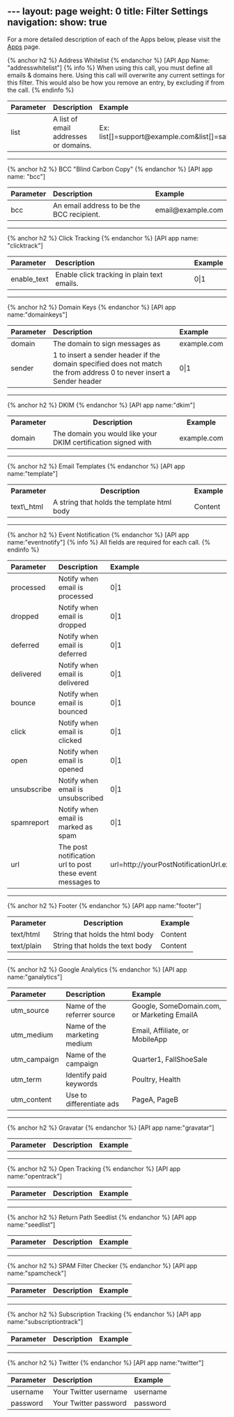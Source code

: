 --- layout: page weight: 0 title: Filter Settings navigation: show: true
---

For a more detailed description of each of the Apps below, please visit
the [Apps]({{root_url}}/Apps) page.

{% anchor h2 %} Address Whitelist {% endanchor %} [API App Name:
"addresswhitelist"] {% info %} When using this call, you must define all
emails & domains here. Using this call will overwrite any current
settings for this filter. This would also be how you remove an entry, by
excluding if from the call. {% endinfo %}

<table>
<thead>
<tr class="header">
<th align="left">Parameter</th>
<th align="left">Description</th>
<th align="left">Example</th>
</tr>
</thead>
<tbody>
<tr class="odd">
<td align="left">list</td>
<td align="left">A list of email addresses or domains.</td>
<td align="left">Ex: list[]=support@example.com&amp;list[]=sale@example.com}</td>
</tr>
</tbody>
</table>

* * * * *

{% anchor h2 %} BCC "Blind Carbon Copy" {% endanchor %} [API app name:
"bcc"]

<table>
<thead>
<tr class="header">
<th align="left">Parameter</th>
<th align="left">Description</th>
<th align="left">Example</th>
</tr>
</thead>
<tbody>
<tr class="odd">
<td align="left">bcc</td>
<td align="left">An email address to be the BCC recipient.</td>
<td align="left">email@example.com</td>
</tr>
</tbody>
</table>

* * * * *

{% anchor h2 %} Click Tracking {% endanchor %} [API app name:
"clicktrack"]

<table>
<thead>
<tr class="header">
<th align="left">Parameter</th>
<th align="left">Description</th>
<th align="left">Example</th>
</tr>
</thead>
<tbody>
<tr class="odd">
<td align="left">enable_text</td>
<td align="left">Enable click tracking in plain text emails.</td>
<td align="left">0|1</td>
</tr>
</tbody>
</table>

* * * * *

{% anchor h2 %} Domain Keys {% endanchor %} [API app name:"domainkeys"]

<table>
<thead>
<tr class="header">
<th align="left">Parameter</th>
<th align="left">Description</th>
<th align="left">Example</th>
</tr>
</thead>
<tbody>
<tr class="odd">
<td align="left">domain</td>
<td align="left">The domain to sign messages as</td>
<td align="left">example.com</td>
</tr>
<tr class="even">
<td align="left">sender</td>
<td align="left">1 to insert a sender header if the domain specified does not match the from address 0 to never insert a Sender header</td>
<td align="left">0|1</td>
</tr>
</tbody>
</table>

* * * * *

{% anchor h2 %} DKIM {% endanchor %} [API app name:"dkim"]

<table class="table table-bordered table-striped">
   <tr>
      <th>Parameter</th>
      <th>Description</th>
      <th>Example</th>
   </tr>
   <td>domain</td>
   <td>The domain you would like your DKIM certification signed with</td>
   <td>example.com</td>
</table>


* * * * *

{% anchor h2 %} Email Templates {% endanchor %} [API app
name:"template"]

<table class="table table-bordered table-striped">
   <tr>
      <th>Parameter</th>
      <th>Description</th>
      <th>Example</th>
   </tr>
   <td>text\_html</td>
   <td>A string that holds the template html body</td>
   <td>Content</td>
</table>


* * * * *

{% anchor h2 %} Event Notification {% endanchor %} [API app
name:"eventnotify"] {% info %} All fields are required for each call. {%
endinfo %}

<table>
<thead>
<tr class="header">
<th align="left">Parameter</th>
<th align="left">Description</th>
<th align="left">Example</th>
</tr>
</thead>
<tbody>
<tr class="odd">
<td align="left">processed</td>
<td align="left">Notify when email is processed</td>
<td align="left">0|1</td>
</tr>
<tr class="even">
<td align="left">dropped</td>
<td align="left">Notify when email is dropped</td>
<td align="left">0|1</td>
</tr>
<tr class="odd">
<td align="left">deferred</td>
<td align="left">Notify when email is deferred</td>
<td align="left">0|1</td>
</tr>
<tr class="even">
<td align="left">delivered</td>
<td align="left">Notify when email is delivered</td>
<td align="left">0|1</td>
</tr>
<tr class="odd">
<td align="left">bounce</td>
<td align="left">Notify when email is bounced</td>
<td align="left">0|1</td>
</tr>
<tr class="even">
<td align="left">click</td>
<td align="left">Notify when email is clicked</td>
<td align="left">0|1</td>
</tr>
<tr class="odd">
<td align="left">open</td>
<td align="left">Notify when email is opened</td>
<td align="left">0|1</td>
</tr>
<tr class="even">
<td align="left">unsubscribe</td>
<td align="left">Notify when email is unsubscribed</td>
<td align="left">0|1</td>
</tr>
<tr class="odd">
<td align="left">spamreport</td>
<td align="left">Notify when email is marked as spam</td>
<td align="left">0|1</td>
</tr>
<tr class="even">
<td align="left">url</td>
<td align="left">The post notification url to post these event messages to</td>
<td align="left">url=http://yourPostNotificationUrl.example.com</td>
</tr>
</tbody>
</table>

* * * * *

{% anchor h2 %} Footer {% endanchor %} [API app name:"footer"]

<table class="table table-bordered table-striped">
   <tr>
      <th>Parameter</th>
      <th>Description</th>
      <th>Example</th>
   </tr>
   <tr>
      <td>text/html</td>
      <td>String that holds the html body</td>
      <td>Content</td>
   </tr>
   <tr>
      <td>text/plain</td>
      <td>String that holds the text body</td>
      <td>Content</td>
   </tr>
</table>


* * * * *

{% anchor h2 %} Google Analytics {% endanchor %} [API app
name:"ganalytics"]

<table>
<thead>
<tr class="header">
<th align="left">Parameter</th>
<th align="left">Description</th>
<th align="left">Example</th>
</tr>
</thead>
<tbody>
<tr class="odd">
<td align="left">utm_source</td>
<td align="left">Name of the referrer source</td>
<td align="left">Google, SomeDomain.com, or Marketing EmailA</td>
</tr>
<tr class="even">
<td align="left">utm_medium</td>
<td align="left">Name of the marketing medium</td>
<td align="left">Email, Affiliate, or MobileApp</td>
</tr>
<tr class="odd">
<td align="left">utm_campaign</td>
<td align="left">Name of the campaign</td>
<td align="left">Quarter1, FallShoeSale</td>
</tr>
<tr class="even">
<td align="left">utm_term</td>
<td align="left">Identify paid keywords</td>
<td align="left">Poultry, Health</td>
</tr>
<tr class="odd">
<td align="left">utm_content</td>
<td align="left">Use to differentiate ads</td>
<td align="left">PageA, PageB</td>
</tr>
</tbody>
</table>

* * * * *

{% anchor h2 %} Gravatar {% endanchor %} [API app name:"gravatar"]

<table class="table table-bordered table-striped">
   <th>Parameter</th>
   <th>Description</th>
   <th>Example</th>
</table>


* * * * *

{% anchor h2 %} Open Tracking {% endanchor %} [API app name:"opentrack"]

<table class="table table-bordered table-striped">
   <th>Parameter</th>
   <th>Description</th>
   <th>Example</th>
</table>


* * * * *

{% anchor h2 %} Return Path Seedlist {% endanchor %} [API app
name:"seedlist"]

<table class="table table-bordered table-striped">
   <th>Parameter</th>
   <th>Description</th>
   <th>Example</th>
</table>


* * * * *

{% anchor h2 %} SPAM Filter Checker {% endanchor %} [API app
name:"spamcheck"]

<table class="table table-bordered table-striped">
   <th>Parameter</th>
   <th>Description</th>
   <th>Example</th>
</table>


* * * * *

{% anchor h2 %} Subscription Tracking {% endanchor %} [API app
name:"subscriptiontrack"]

<table class="table table-bordered table-striped">
   <th>Parameter</th>
   <th>Description</th>
   <th>Example</th>
</table>


* * * * *

{% anchor h2 %} Twitter {% endanchor %} [API app name:"twitter"]

<table>
<thead>
<tr class="header">
<th align="left">Parameter</th>
<th align="left">Description</th>
<th align="left">Example</th>
</tr>
</thead>
<tbody>
<tr class="odd">
<td align="left">username</td>
<td align="left">Your Twitter username</td>
<td align="left">username</td>
</tr>
<tr class="even">
<td align="left">password</td>
<td align="left">Your Twitter password</td>
<td align="left">password</td>
</tr>
</tbody>
</table>


